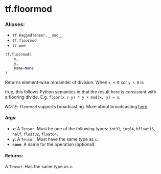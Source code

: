 <div itemscope itemtype="http://developers.google.com/ReferenceObject">
<meta itemprop="name" content="tf.floormod" />
<meta itemprop="path" content="Stable" />
</div>

# tf.floormod

### Aliases:

* `tf.RaggedTensor.__mod__`
* `tf.floormod`
* `tf.mod`

``` python
tf.floormod(
    x,
    y,
    name=None
)
```

Returns element-wise remainder of division. When `x < 0` xor `y < 0` is

true, this follows Python semantics in that the result here is consistent
with a flooring divide. E.g. `floor(x / y) * y + mod(x, y) = x`.

*NOTE*: `floormod` supports broadcasting. More about broadcasting
[here](http://docs.scipy.org/doc/numpy/user/basics.broadcasting.html)

#### Args:

* <b>`x`</b>: A `Tensor`. Must be one of the following types: `int32`, `int64`, `bfloat16`, `half`, `float32`, `float64`.
* <b>`y`</b>: A `Tensor`. Must have the same type as `x`.
* <b>`name`</b>: A name for the operation (optional).


#### Returns:

A `Tensor`. Has the same type as `x`.
